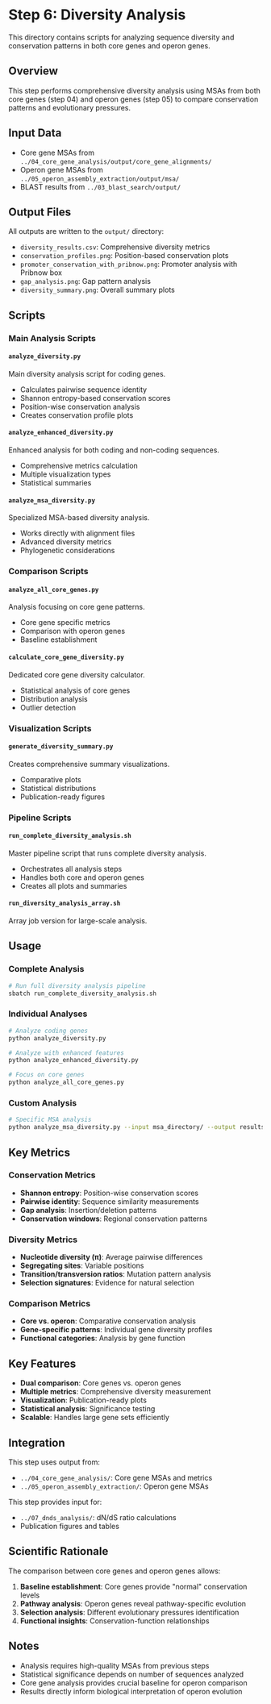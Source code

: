 # Step 6: Diversity Analysis

This directory contains scripts for analyzing sequence diversity and conservation patterns in both core genes and operon genes.

## Overview

This step performs comprehensive diversity analysis using MSAs from both core genes (step 04) and operon genes (step 05) to compare conservation patterns and evolutionary pressures.

## Input Data

- Core gene MSAs from `../04_core_gene_analysis/output/core_gene_alignments/`
- Operon gene MSAs from `../05_operon_assembly_extraction/output/msa/`
- BLAST results from `../03_blast_search/output/`

## Output Files

All outputs are written to the `output/` directory:
- `diversity_results.csv`: Comprehensive diversity metrics
- `conservation_profiles.png`: Position-based conservation plots
- `promoter_conservation_with_pribnow.png`: Promoter analysis with Pribnow box
- `gap_analysis.png`: Gap pattern analysis
- `diversity_summary.png`: Overall summary plots

## Scripts

### Main Analysis Scripts

#### `analyze_diversity.py`
Main diversity analysis script for coding genes.
- Calculates pairwise sequence identity
- Shannon entropy-based conservation scores
- Position-wise conservation analysis
- Creates conservation profile plots

#### `analyze_enhanced_diversity.py`
Enhanced analysis for both coding and non-coding sequences.
- Comprehensive metrics calculation
- Multiple visualization types
- Statistical summaries

#### `analyze_msa_diversity.py`
Specialized MSA-based diversity analysis.
- Works directly with alignment files
- Advanced diversity metrics
- Phylogenetic considerations

### Comparison Scripts

#### `analyze_all_core_genes.py`
Analysis focusing on core gene patterns.
- Core gene specific metrics
- Comparison with operon genes
- Baseline establishment

#### `calculate_core_gene_diversity.py`
Dedicated core gene diversity calculator.
- Statistical analysis of core genes
- Distribution analysis
- Outlier detection

### Visualization Scripts

#### `generate_diversity_summary.py`
Creates comprehensive summary visualizations.
- Comparative plots
- Statistical distributions
- Publication-ready figures

### Pipeline Scripts

#### `run_complete_diversity_analysis.sh`
Master pipeline script that runs complete diversity analysis.
- Orchestrates all analysis steps
- Handles both core and operon genes
- Creates all plots and summaries

#### `run_diversity_analysis_array.sh`
Array job version for large-scale analysis.

## Usage

### Complete Analysis
```bash
# Run full diversity analysis pipeline
sbatch run_complete_diversity_analysis.sh
```

### Individual Analyses
```bash
# Analyze coding genes
python analyze_diversity.py

# Analyze with enhanced features
python analyze_enhanced_diversity.py

# Focus on core genes
python analyze_all_core_genes.py
```

### Custom Analysis
```bash
# Specific MSA analysis
python analyze_msa_diversity.py --input msa_directory/ --output results/
```

## Key Metrics

### Conservation Metrics
- **Shannon entropy**: Position-wise conservation scores
- **Pairwise identity**: Sequence similarity measurements
- **Gap analysis**: Insertion/deletion patterns
- **Conservation windows**: Regional conservation patterns

### Diversity Metrics
- **Nucleotide diversity (π)**: Average pairwise differences
- **Segregating sites**: Variable positions
- **Transition/transversion ratios**: Mutation pattern analysis
- **Selection signatures**: Evidence for natural selection

### Comparison Metrics
- **Core vs. operon**: Comparative conservation analysis
- **Gene-specific patterns**: Individual gene diversity profiles
- **Functional categories**: Analysis by gene function

## Key Features

- **Dual comparison**: Core genes vs. operon genes
- **Multiple metrics**: Comprehensive diversity measurement
- **Visualization**: Publication-ready plots
- **Statistical analysis**: Significance testing
- **Scalable**: Handles large gene sets efficiently

## Integration

This step uses output from:
- `../04_core_gene_analysis/`: Core gene MSAs and metrics
- `../05_operon_assembly_extraction/`: Operon gene MSAs

This step provides input for:
- `../07_dnds_analysis/`: dN/dS ratio calculations
- Publication figures and tables

## Scientific Rationale

The comparison between core genes and operon genes allows:
1. **Baseline establishment**: Core genes provide "normal" conservation levels
2. **Pathway analysis**: Operon genes reveal pathway-specific evolution
3. **Selection analysis**: Different evolutionary pressures identification
4. **Functional insights**: Conservation-function relationships

## Notes

- Analysis requires high-quality MSAs from previous steps
- Statistical significance depends on number of sequences analyzed
- Core gene analysis provides crucial baseline for operon comparison
- Results directly inform biological interpretation of operon evolution